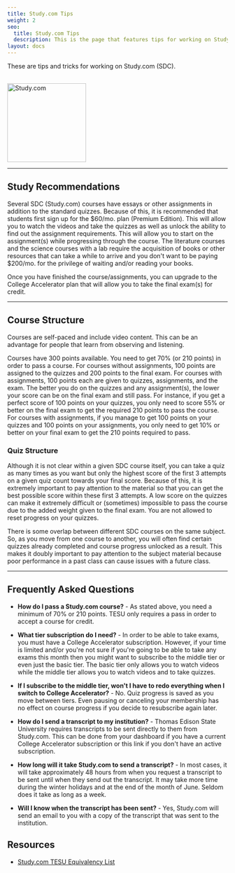 ```yaml
---
title: Study.com Tips
weight: 2
seo:
  title: Study.com Tips
  description: This is the page that features tips for working on Study.com
layout: docs
---
```


These are tips and tricks for working on Study.com (SDC).

<br>
<img src="/images/studydotcom.png" alt="Study.com" width="180"/>
<br>

***

## Study Recommendations

Several SDC (Study.com) courses have essays or other assignments in addition to the standard quizzes. Because of this, it is recommended that students first sign up for the $60/mo. plan (Premium Edition). This will allow you to watch the videos and take the quizzes as well as unlock the ability to find out the assignment requirements. This will allow you to start on the assignment(s) while progressing through the course. The literature courses and the science courses with a lab require the acquisition of books or other resources that can take a while to arrive and you don't want to be paying $200/mo. for the privilege of waiting and/or reading your books.

Once you have finished the course/assignments, you can upgrade to the College Accelerator plan that will allow you to take the final exam(s) for credit.

<hr>

## Course Structure

Courses are self-paced and include video content. This can be an advantage for people that learn from observing and listening.

Courses have 300 points available. You need to get 70% (or 210 points) in order to pass a course. For courses without assignments, 100 points are assigned to the quizzes and 200 points to the final exam. For courses with assignments, 100 points each are given to quizzes, assignments, and the exam. The better you do on the quizzes and any assignment(s), the lower your score can be on the final exam and still pass. For instance, if you get a perfect score of 100 points on your quizzes, you only need to score 55% or better on the final exam to get the required 210 points to pass the course. For courses with assignments, if you manage to get 100 points on your quizzes and 100 points on your assignments, you only need to get 10% or better on your final exam to get the 210 points required to pass.

### Quiz Structure

Although it is not clear within a given SDC course itself, you can take a quiz as many times as you want but only the highest score of the first 3 attempts on a given quiz count towards your final score. Because of this, it is extremely important to pay attention to the material so that you can get the best possible score within these first 3 attempts. A low score on the quizzes can make it extremely difficult or (sometimes) impossible to pass the course due to the added weight given to the final exam. You are not allowed to reset progress on your quizzes.

There is some overlap between different SDC courses on the same subject. So, as you move from one course to another, you will often find certain quizzes already completed and course progress unlocked as a result. This makes it doubly important to pay attention to the subject material because poor performance in a past class can cause issues with a future class.

<hr>

## Frequently Asked Questions

+ **How do I pass a Study.com course?** - As stated above, you need a minimum of 70% or 210 points. TESU only requires a pass in order to accept a course for credit.

+ **What tier subscription do I need?** - In order to be able to take exams, you must have a College Accelerator subscription. However, if your time is limited and/or you're not sure if you're going to be able to take any exams this month then you might want to subscribe to the middle tier or even just the basic tier. The basic tier only allows you to watch videos while the middle tier allows you to watch videos and to take quizzes.

+ **If I subscribe to the middle tier, won't I have to redo everything when I switch to College Accelerator?** - No. Quiz progress is saved as you move between tiers. Even pausing or canceling your membership has no effect on course progress if you decide to resubscribe again later.

+ **How do I send a transcript to my institution?** - Thomas Edison State University requires transcripts to be sent directly to them from Study.com. This can be done from your dashboard if you have a current College Accelerator subscription or this link if you don't have an active subscription.

+ **How long will it take Study.com to send a transcript?** - In most cases, it will take approximately 48 hours from when you request a transcript to be sent until when they send out the transcript. It may take more time during the winter holidays and at the end of the month of June. Seldom does it take as long as a week.

+ **Will I know when the transcript has been sent?** - Yes, Study.com will send an email to you with a copy of the transcript that was sent to the institution.

## Resources

+ <a target="_blank" href="https://study.com/college/school/thomas-edison-state-university.html">Study.com TESU Equivalency List</a>


